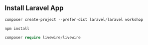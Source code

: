 ## Install Laravel App
```php
composer create-project --prefer-dist laravel/laravel workshop
```

```php
npm install
```

```php
composer require livewire/livewire
```

 